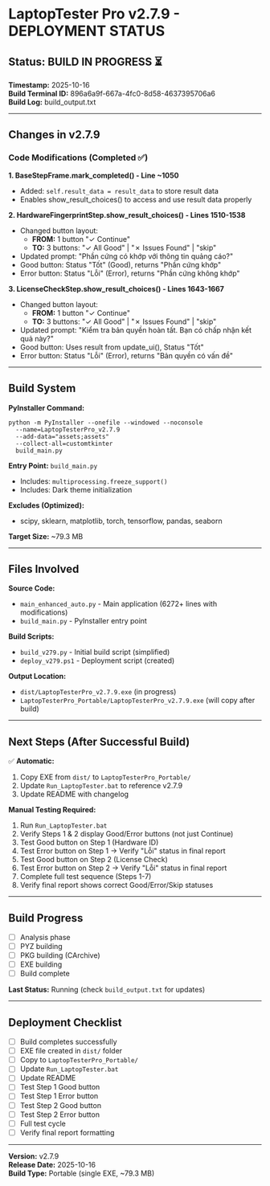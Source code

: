 # LaptopTester Pro v2.7.9 - DEPLOYMENT STATUS

## Status: BUILD IN PROGRESS ⏳

**Timestamp:** 2025-10-16  
**Build Terminal ID:** 896a6a9f-667a-4fc0-8d58-4637395706a6  
**Build Log:** build_output.txt  

---

## Changes in v2.7.9

### Code Modifications (Completed ✅)

**1. BaseStepFrame.mark_completed() - Line ~1050**
- Added: `self.result_data = result_data` to store result data
- Enables show_result_choices() to access and use result data properly

**2. HardwareFingerprintStep.show_result_choices() - Lines 1510-1538**
- Changed button layout:
  - **FROM:** 1 button "✓ Continue"  
  - **TO:** 3 buttons: "✓ All Good" | "✗ Issues Found" | "skip"
- Updated prompt: "Phần cứng có khớp với thông tin quảng cáo?"
- Good button: Status "Tốt" (Good), returns "Phần cứng khớp"
- Error button: Status "Lỗi" (Error), returns "Phần cứng không khớp"

**3. LicenseCheckStep.show_result_choices() - Lines 1643-1667**
- Changed button layout:
  - **FROM:** 1 button "✓ Continue"  
  - **TO:** 3 buttons: "✓ All Good" | "✗ Issues Found" | "skip"
- Updated prompt: "Kiểm tra bản quyền hoàn tất. Bạn có chấp nhận kết quả này?"
- Good button: Uses result from update_ui(), Status "Tốt"
- Error button: Status "Lỗi" (Error), returns "Bản quyền có vấn đề"

---

## Build System

**PyInstaller Command:**
```
python -m PyInstaller --onefile --windowed --noconsole 
  --name=LaptopTesterPro_v2.7.9 
  --add-data="assets;assets" 
  --collect-all=customtkinter 
  build_main.py
```

**Entry Point:** `build_main.py`
- Includes: `multiprocessing.freeze_support()`
- Includes: Dark theme initialization

**Excludes (Optimized):**
- scipy, sklearn, matplotlib, torch, tensorflow, pandas, seaborn

**Target Size:** ~79.3 MB

---

## Files Involved

**Source Code:**
- `main_enhanced_auto.py` - Main application (6272+ lines with modifications)
- `build_main.py` - PyInstaller entry point

**Build Scripts:**
- `build_v279.py` - Initial build script (simplified)
- `deploy_v279.ps1` - Deployment script (created)

**Output Location:**
- `dist/LaptopTesterPro_v2.7.9.exe` (in progress)
- `LaptopTesterPro_Portable/LaptopTesterPro_v2.7.9.exe` (will copy after build)

---

## Next Steps (After Successful Build)

✅ **Automatic:**
1. Copy EXE from `dist/` to `LaptopTesterPro_Portable/`
2. Update `Run_LaptopTester.bat` to reference v2.7.9
3. Update README with changelog

**Manual Testing Required:**
1. Run `Run_LaptopTester.bat`
2. Verify Steps 1 & 2 display Good/Error buttons (not just Continue)
3. Test Good button on Step 1 (Hardware ID)
4. Test Error button on Step 1 → Verify "Lỗi" status in final report
5. Test Good button on Step 2 (License Check)
6. Test Error button on Step 2 → Verify "Lỗi" status in final report
7. Complete full test sequence (Steps 1-7)
8. Verify final report shows correct Good/Error/Skip statuses

---

## Build Progress

- [ ] Analysis phase
- [ ] PYZ building
- [ ] PKG building (CArchive)
- [ ] EXE building
- [ ] Build complete

**Last Status:** Running (check `build_output.txt` for updates)

---

## Deployment Checklist

- [ ] Build completes successfully
- [ ] EXE file created in `dist/` folder
- [ ] Copy to `LaptopTesterPro_Portable/`
- [ ] Update `Run_LaptopTester.bat`
- [ ] Update README
- [ ] Test Step 1 Good button
- [ ] Test Step 1 Error button
- [ ] Test Step 2 Good button  
- [ ] Test Step 2 Error button
- [ ] Full test cycle
- [ ] Verify final report formatting

---

**Version:** v2.7.9  
**Release Date:** 2025-10-16  
**Build Type:** Portable (single EXE, ~79.3 MB)
